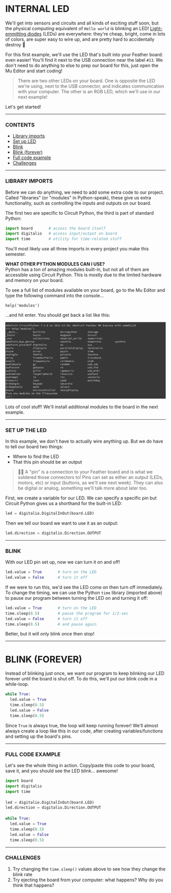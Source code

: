 # INTERNAL LED

We'll get into sensors and circuits and all kinds of exciting stuff soon, but the physical computing equivalent of `Hello world` is blinking an LED! [Light-emmitting diodes](https://en.wikipedia.org/wiki/Light-emitting_diode) (LEDs) are everywhere: they're cheap, bright, come in lots of colors, are super easy to wire up, and are pretty hard to accidentally destroy 🤬

For this first example, we'll use the LED that's built into your Feather board: even easier! You'll find it next to the USB connection near the label `#13`. We don't need to do anything to else to prep our board for this, just open the Mu Editor and start coding!

> There are two other LEDs on your board. One is opposite the LED we're using, next to the USB connector, and indicates communication with your computer. The other is an RGB LED, which we'll use in our next example!

Let's get started!

***

### CONTENTS  

* [Library imports](#library-imports)  
* [Set up LED](#set-up-led)  
* [Blink](#blink)  
* [Blink (forever)](#blink-forever)  
* [Full code example](#full-code-example)  
* [Challenges](#challenges)  

***

### LIBRARY IMPORTS  
Before we can do anything, we need to add some extra code to our project. Called "libraries" (or "modules" in Python-speak), these give us extra functionality, such as controlling the inputs and outputs on our board.

The first two are specific to Circuit Python, the third is part of standard Python:

```python
import board       # access the board itself
import digitalio   # access input/output on board
import time        # utility for time-related stuff
```

You'll most likely use all three imports in every project you make this semester.

**WHAT OTHER PYTHON MODULES CAN I USE?**  
Python has a ton of amazing modules built-in, but not all of them are accessible using Circuit Python. This is mostly due to the limited hardware and memory on your board.

To see a full list of modules available on your board, go to the Mu Editor and type the following command into the console...

    help('modules')

...and hit enter. You should get back a list like this:

![](../Images/Demos/PythonLibraries.png)

Lots of cool stuff! We'll install additional modules to the board in the next example.

***

### SET UP THE LED  
In this example, we don't have to actually wire anything up. But we do have to tell our board two things:

* Where to find the LED  
* That this pin should be an output  

> 🙋‍♀️ A "pin" is a connection to your Feather board and is what we soldered those connectors to! Pins can set as either an output (LEDs, motors, etc) or input (buttons, as we'll see next week). They can also be digital or analog, something we'll talk more about later too.

First, we create a variable for our LED. We can specify a specific pin but Circuit Python gives us a shorthand for the built-in LED:

```python
led = digitalio.DigitalInOut(board.LED)
```

Then we tell our board we want to use it as an output:

```python
led.direction = digitalio.Direction.OUTPUT
```

***

### BLINK
With our LED pin set up, now we can turn it on and off!

```python
led.value = True       # turn on the LED
led.value = False      # turn it off
```

If we were to run this, we'd see the LED come on then turn off immediately. To change the timing, we can use the Python `time` library (imported above) to pause our program between turning the LED on and turning it off:

```python
led.value = True       # turn on the LED
time.sleep(0.5)        # pause the program for 1/2-sec
led.value = False      # turn it off
time.sleep(0.5)        # and pause again
```

Better, but it will only blink once then stop!

***

# BLINK (FOREVER)  
Instead of blinking just once, we want our program to keep blinking our LED forever until the board is shut off. To do this, we'll put our blink code in a while-loop.

```python
while True:
  led.value = True
  time.sleep(0.5)
  led.value = False
  time.sleep(0.5)
```

Since `True` is always true, the loop will keep running forever! We'll almost always create a loop like this in our code, after creating variables/functions and setting up the board's pins.

***

### FULL CODE EXAMPLE  
Let's see the whole thing in action. Copy/paste this code to your board, save it, and you should see the LED blink... awesome!

```python
import board
import digitalio
import time

led = digitalio.DigitalInOut(board.LED)
led.direction = digitalio.Direction.OUTPUT

while True:
  led.value = True
  time.sleep(0.5)
  led.value = False
  time.sleep(0.5)
```

***

### CHALLENGES  

1. Try changing the `time.sleep()` values above to see how they change the blink rate  
2. Try ejecting the board from your computer: what happens? Why do you think that happens?  

